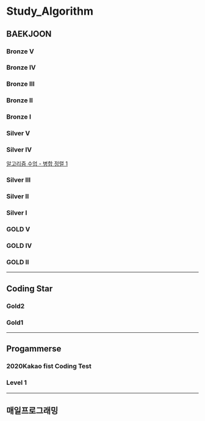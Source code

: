 # Study_Algorithm
## BAEKJOON
### Bronze Ⅴ
### Bronze Ⅳ
### Bronze Ⅲ
### Bronze Ⅱ
### Bronze Ⅰ

### Silver V
### Silver Ⅳ
[알고리즘 수업 - 병합 정렬 1](https://www.acmicpc.net/problem/24060)

### Silver Ⅲ
### Silver Ⅱ
### Silver Ⅰ

### GOLD V
### GOLD Ⅳ
### GOLD Ⅱ
---
## Coding Star
### Gold2
### Gold1

---
## Progammerse
### 2020Kakao fist Coding Test
### Level 1
---
## 매일프로그래밍
